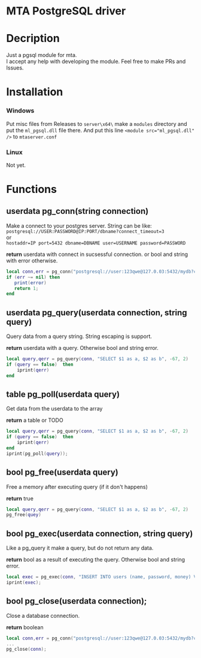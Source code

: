 # MTA PostgreSQL driver	

# Decription	
Just a pgsql module for mta.	
I accept any help with developing the module. Feel free to make PRs and Issues.	

# Installation	
### Windows	
Put misc files from Releases to `server\x64\` make a `modules` directory and put the `ml_pgsql.dll` file there.	
And put this line `<module src="ml_pgsql.dll" />` to `mtaserver.conf`	
### Linux	
Not yet.	

# Functions	
## userdata pg_conn(string connection)	
Make a connect to your postgres server.	
String can be like:	
`postgresql://USER:PASSWORD@IP:PORT/dbname?connect_timeout=3`	
or	
`hostaddr=IP port=5432 dbname=DBNAME user=USERNAME password=PASSWORD`	

**return** userdata with connect in sucsessful connection. or bool and string with error otherwise.	
```lua	
local conn,err = pg_conn("postgresql://user:123qwe@127.0.03:5432/mydb?connect_timeout=3");	
if (err ~= nil) then	
   print(error)	
   return 1;	
end	
```	
## userdata pg_query(userdata connection, string query)	
Query data from a query string. String escaping is support.	

**return** userdata with a query. Otherwise bool and string error.	
```lua	
local query,qerr = pg_query(conn, "SELECT $1 as a, $2 as b", -67, 2)	
if (query == false)  then	
    iprint(qerr)	
end	
```	
## table pg_poll(userdata query)	
Get data from the userdata to the array	

**return** a table or TODO	
```lua	
local query,qerr = pg_query(conn, "SELECT $1 as a, $2 as b", -67, 2)	
if (query == false)  then	
    iprint(qerr)	
end	
iprint(pg_poll(query));	
```	
## bool pg_free(userdata query)	
Free a memory after executing query (if it don't happens)	

**return** true	
```lua	
local query,qerr = pg_query(conn, "SELECT $1 as a, $2 as b", -67, 2)	
pg_free(quey)	
```	
## bool pg_exec(userdata connection, string query)	
Like a pg_query it make a query, but do not return any data.	

**return** bool as a result of executing the query. Otherwise bool and string error.	
```lua	
local exec = pg_exec(conn, "INSERT INTO users (name, password, money) VALUES ($1,$2,$3)", "a man", "mypasswd", "13");	
iprint(exec);	
```	
## bool pg_close(userdata connection);	
Close a database connection.	

**return** boolean	
```lua	
local conn,err = pg_conn("postgresql://user:123qwe@127.0.03:5432/mydb?connect_timeout=3");	
...	
pg_close(conn);	
```
